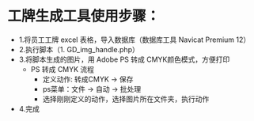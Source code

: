 # 工牌生成工具使用步骤：
- 1.将员工工牌 excel 表格，导入数据库（数据库工具 Navicat Premium 12）
- 2.执行脚本（1. GD_img_handle.php）
- 3.将脚本生成的图片，用 Adobe PS 转成 CMYK颜色模式，方便打印
    - PS 转成 CMYK 流程
        - 定义动作: 转成CMYK -> 保存
        - ps菜单：文件 -> 自动 -> 批处理
        - 选择刚刚定义的动作，选择图片所在文件夹，执行动作
- 4.完成
